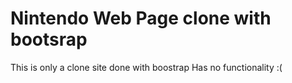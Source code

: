 # Nintendo Web Page clone with bootsrap

This is only a clone site done with boostrap
Has no functionality :(
